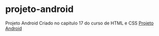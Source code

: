 # projeto-android
Projeto Android Criado no capitulo 17 do curso de HTML e CSS
<a href="https://gabriielmelo.github.io/projeto-android/" target="_blank"> Projeto Android </a>
